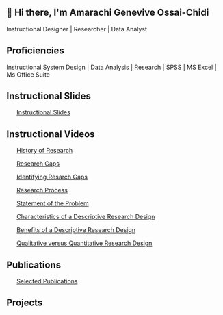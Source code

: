 ## 👋 Hi there, I'm Amarachi Genevive Ossai-Chidi
Instructional Designer | Researcher | Data Analyst

<h2>Proficiencies</h2>
Instructional System Design | Data Analysis | Research | SPSS | MS Excel | Ms Office Suite

<h2>Instructional Slides</h2>
<ul><a href="https://github.com/Dr-GENZ/Instructional-Slides">Instructional Slides</a></ul>

<h2>Instructional Videos</h2>
<ul><a href="https://youtu.be/9q_DflWMmg4?si=XD6Su1ppQO4BR-Iy">History of Research</a></ul>
<ul><a href="https://youtu.be/ZKcPl5vLnXo?si=Xs7b7nNInicLxsPx">Research Gaps</a></ul>
<ul><a href="https://youtu.be/4R04XgQscr0?si=L-r-0WZN6IC2hOl9">Identifying Resarch Gaps</a></ul>
<ul><a href="https://youtu.be/o8W4BTJUAv0?si=SftH6Ljc6Imqlwmu">Research Process</a></ul>
<ul><a href="https://youtu.be/66n_aTPczDg?si=gFmdUv0L1SyChkrH">Statement of the Problem</a></ul>
<ul><a href="https://youtu.be/PHGjvJy9S24?si=ky1qkmgl02z_odD1">Characteristics of a Descriptive Research Design</a></ul>
<ul><a href="https://youtu.be/GFu9FheCNOs?si=DWjebIaEkyHJ43C2">Benefits of a Descriptive Research Design</a></ul>
<ul><a href="https://youtu.be/a17wo5tlnwY?si=jaeTCJo6JrFvdGkz">Qualitative versus Quantitative  Research Design</a></ul>






<h2>Publications</h2>
<ul><a href="https://orcid.org/0009-0002-6494-0336">Selected Publications</a></ul>

<h2>Projects</h2>
<!--
**Dr-GENZ/Dr-GENZ** is a ✨ _special_ ✨ repository because its `README.md` (this file) appears on your GitHub profile.

Here are some ideas to get you started:

- 🔭 I’m currently working on ...
- 🌱 I’m currently learning ...
- 👯 I’m looking to collaborate on ...
- 🤔 I’m looking for help with ...
- 💬 Ask me about ...
- 📫 How to reach me: ...
- 😄 Pronouns: ...
- ⚡ Fun fact: ...
-->
